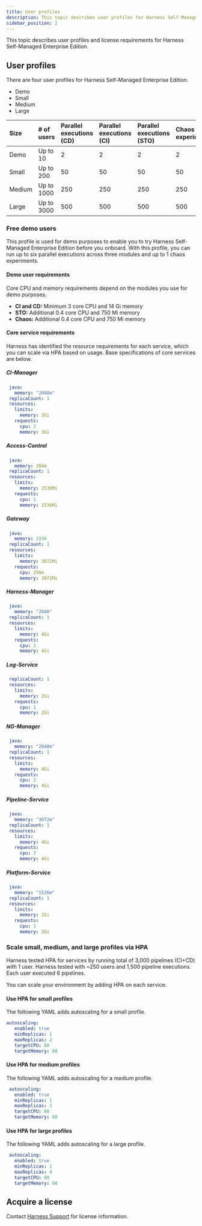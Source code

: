 ```yaml
---
title: User profiles
description: This topic describes user profiles for Harness Self-Managed Enterprise Edition.
sidebar_position: 2
---
```


This topic describes user profiles and license requirements for Harness Self-Managed Enterprise Edition.

## User profiles

There are four user profiles for Harness Self-Managed Enterprise Edition.

- Demo
- Small
- Medium
- Large

| **Size** | **# of users** | **Parallel executions (CD)** | **Parallel executions (CI)** |**Parallel executions (STO)** | **Chaos experiments** |
| :-- | :-- | :-- | :-- | :-- | :-- |
| Demo|Up to 10|2|2|2|2|
| Small|Up to 200|50|50|50|50|
| Medium|Up to 1000|250|250|250|250|
| Large|Up to 3000|500|500|500|500|

### Free demo users

This profile is used for demo purposes to enable you to try Harness Self-Managed Enterprise Edition before you onboard. With this profile, you can run up to six parallel executions across three modules and up to 1 chaos experiments.

#### Demo user requirements

Core CPU and memory requirements depend on the modules you use for demo purposes.

- **CI and CD:** Minimum 3 core CPU and 14 Gi memory
- **STO:** Additional 0.4 core CPU and 750 Mi memory
- **Chaos:** Additional 0.4 core CPU and 750 Mi memory

#### Core service requirements

Harness has identified the resource requirements for each service, which you can scale via HPA based on usage. Base specifications of core services are below.

##### CI-Manager

   ```yaml
    java:
      memory: "2048m"
    replicaCount: 1
    resources:
      limits:
        memory: 3Gi
      requests:
        cpu: 2
        memory: 3Gi
   ```

##### Access-Control

   ```yaml
    java:
      memory: 384m
    replicaCount: 1
    resources:
      limits:
        memory: 1536Mi
      requests:
        cpu: 1
        memory: 1536Mi
   ```

##### Gateway

   ```yaml
    java:
      memory: 1536
    replicaCount: 1
    resources:
      limits:
        memory: 3072Mi
      requests:
        cpu: 256m
        memory: 3072Mi
   ```

##### Harness-Manager

   ```yaml
    java:
      memory: "2048"
    replicaCount: 1
    resources:
      limits:
        memory: 4Gi
      requests:
        cpu: 1
        memory: 4Gi
   ```

##### Log-Service

   ```yaml
    replicaCount: 1
    resources:
      limits:
        memory: 2Gi
      requests:
        cpu: 1
        memory: 2Gi
   ```

##### NG-Manager

   ```yaml
    java:
      memory: "2048m"
    replicaCount: 1
    resources:
      limits:
        memory: 4Gi
      requests:
        cpu: 2
        memory: 4Gi
   ```

##### Pipeline-Service

   ```yaml
    java:
      memory: "3072m"
    replicaCount: 1
    resources:
      limits:
        memory: 4Gi
      requests:
        cpu: 2
        memory: 4Gi
   ```

##### Platform-Service

   ```yaml
    java:
      memory: "1536m"
    replicaCount: 1
    resources:
      limits:
        memory: 2Gi
      requests:
        cpu: 1
        memory: 2Gi
   ```

### Scale small, medium, and large profiles via HPA

Harness tested HPA for services by running total of 3,000 pipelines (CI+CD) with 1 user. Harness tested with ~250 users and 1,500 pipeline executions. Each user executed 6 pipelines.

You can scale your environment by adding HPA on each service.

#### Use HPA for small profiles

The following YAML adds autoscaling for a small profile.

   ```yaml
   autoscaling:
      enabled: true
      minReplicas: 1
      maxReplicas: 2
      targetCPU: 80
      targetMemory: 80
   ```

#### Use HPA for medium profiles

The following YAML adds autoscaling for a medium profile.

   ```yaml
    autoscaling:
      enabled: true
      minReplicas: 1
      maxReplicas: 3
      targetCPU: 80
      targetMemory: 80
   ```

#### Use HPA for large profiles

The following YAML adds autoscaling for a large profile.

   ```yaml
    autoscaling:
      enabled: true
      minReplicas: 1
      maxReplicas: 4
      targetCPU: 80
      targetMemory: 80
   ```

## Acquire a license

Contact [Harness Support](mailto:support@harness.io) for license information.

